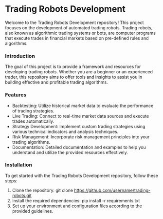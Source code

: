 # Trading Robots Development #

Welcome to the Trading Robots Development repository! This project focuses on the development of automated trading robots. 
Trading robots, also known as algorithmic trading systems or bots, are computer programs that execute trades in financial markets based on pre-defined rules and algorithms.

### Introduction ###

The goal of this project is to provide a framework and resources for developing trading robots. Whether you are a beginner or an experienced trader, this repository aims to offer tools and insights to assist you in building effective and profitable trading algorithms.

### Features ###
* Backtesting: Utilize historical market data to evaluate the performance of trading strategies.
* Live Trading: Connect to real-time market data sources and execute trades automatically.
* Strategy Development: Implement custom trading strategies using various technical indicators and analysis techniques.
* Risk Management: Incorporate risk management principles into your trading algorithms.
* Documentation: Detailed documentation and examples to help you understand and utilize the provided resources effectively.

### Installation ###
To get started with the Trading Robots Development repository, follow these steps:

1. Clone the repository: git clone https://github.com/username/trading-robots.git
2. Install the required dependencies: pip install -r requirements.txt
3. Set up your environment and configuration files according to the provided guidelines.
